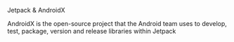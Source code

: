 Jetpack & AndroidX

AndroidX is the open-source project that the Android team uses to develop, test, package, version and release libraries within Jetpack